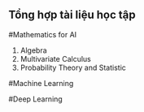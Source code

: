 ## Tổng hợp tài liệu học tập

#Mathematics for AI
1. Algebra
2. Multivariate Calculus
3. Probability Theory and Statistic

#Machine Learning

#Deep Learning



